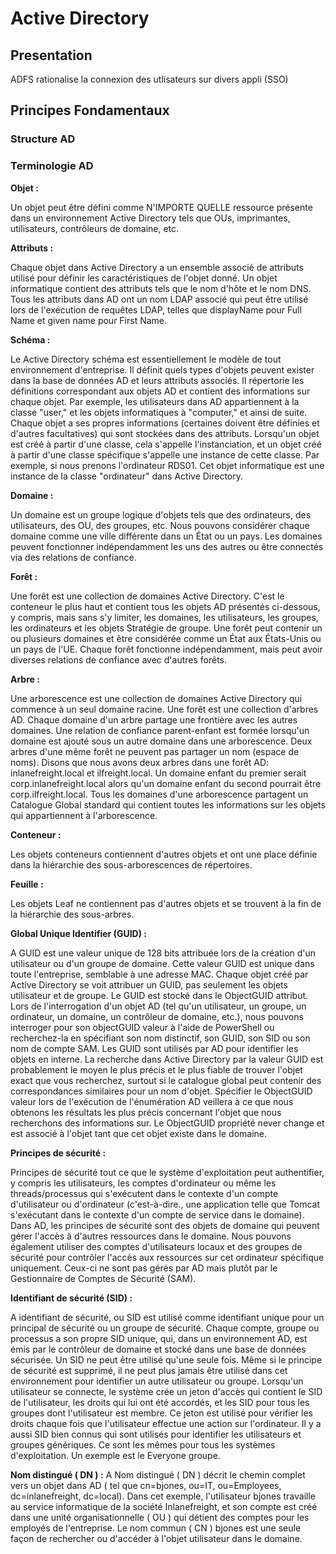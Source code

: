 # Active Directory

## Presentation

ADFS rationalise la connexion des utlisateurs sur divers appli (SSO)

## Principes Fondamentaux

### Structure AD

### Terminologie AD

**Objet :**

Un objet peut être défini comme N'IMPORTE QUELLE ressource présente dans un environnement Active Directory tels que OUs, imprimantes, utilisateurs, contrôleurs de domaine, etc.

**Attributs :**

Chaque objet dans Active Directory a un ensemble associé de attributs utilisé pour définir les caractéristiques de l'objet donné. Un objet informatique contient des attributs tels que le nom d'hôte et le nom DNS. Tous les attributs dans AD ont un nom LDAP associé qui peut être utilisé lors de l'exécution de requêtes LDAP, telles que displayName pour Full Name et given name pour First Name.

**Schéma :**

Le Active Directory schéma est essentiellement le modèle de tout environnement d'entreprise. Il définit quels types d'objets peuvent exister dans la base de données AD et leurs attributs associés. Il répertorie les définitions correspondant aux objets AD et contient des informations sur chaque objet. Par exemple, les utilisateurs dans AD appartiennent à la classe "user," et les objets informatiques à "computer," et ainsi de suite. Chaque objet a ses propres informations (certaines doivent être définies et d'autres facultatives) qui sont stockées dans des attributs. Lorsqu'un objet est créé à partir d'une classe, cela s'appelle l'instanciation, et un objet créé à partir d'une classe spécifique s'appelle une instance de cette classe. Par exemple, si nous prenons l'ordinateur RDS01. Cet objet informatique est une instance de la classe "ordinateur" dans Active Directory.

**Domaine :**

Un domaine est un groupe logique d'objets tels que des ordinateurs, des utilisateurs, des OU, des groupes, etc. Nous pouvons considérer chaque domaine comme une ville différente dans un État ou un pays. Les domaines peuvent fonctionner indépendamment les uns des autres ou être connectés via des relations de confiance.

**Forêt :**

Une forêt est une collection de domaines Active Directory. C'est le conteneur le plus haut et contient tous les objets AD présentés ci-dessous, y compris, mais sans s'y limiter, les domaines, les utilisateurs, les groupes, les ordinateurs et les objets Stratégie de groupe. Une forêt peut contenir un ou plusieurs domaines et être considérée comme un État aux États-Unis ou un pays de l'UE. Chaque forêt fonctionne indépendamment, mais peut avoir diverses relations de confiance avec d'autres forêts.

**Arbre :**

Une arborescence est une collection de domaines Active Directory qui commence à un seul domaine racine. Une forêt est une collection d'arbres AD. Chaque domaine d'un arbre partage une frontière avec les autres domaines. Une relation de confiance parent-enfant est formée lorsqu'un domaine est ajouté sous un autre domaine dans une arborescence. Deux arbres d'une même forêt ne peuvent pas partager un nom (espace de noms). Disons que nous avons deux arbres dans une forêt AD: inlanefreight.local et ilfreight.local. Un domaine enfant du premier serait corp.inlanefreight.local alors qu'un domaine enfant du second pourrait être corp.ilfreight.local. Tous les domaines d'une arborescence partagent un Catalogue Global standard qui contient toutes les informations sur les objets qui appartiennent à l'arborescence.

**Conteneur :**

Les objets conteneurs contiennent d'autres objets et ont une place définie dans la hiérarchie des sous-arborescences de répertoires.

**Feuille :**

Les objets Leaf ne contiennent pas d'autres objets et se trouvent à la fin de la hiérarchie des sous-arbres.

**Global Unique Identifier (GUID) :**

A GUID est une valeur unique de 128 bits attribuée lors de la création d'un utilisateur ou d'un groupe de domaine. Cette valeur GUID est unique dans toute l'entreprise, semblable à une adresse MAC. Chaque objet créé par Active Directory se voit attribuer un GUID, pas seulement les objets utilisateur et de groupe. Le GUID est stocké dans le ObjectGUID attribut. Lors de l'interrogation d'un objet AD (tel qu'un utilisateur, un groupe, un ordinateur, un domaine, un contrôleur de domaine, etc.), nous pouvons interroger pour son objectGUID valeur à l'aide de PowerShell ou recherchez-la en spécifiant son nom distinctif, son GUID, son SID ou son nom de compte SAM. Les GUID sont utilisés par AD pour identifier les objets en interne. La recherche dans Active Directory par la valeur GUID est probablement le moyen le plus précis et le plus fiable de trouver l'objet exact que vous recherchez, surtout si le catalogue global peut contenir des correspondances similaires pour un nom d'objet. Spécifier le ObjectGUID valeur lors de l'exécution de l'énumération AD veillera à ce que nous obtenons les résultats les plus précis concernant l'objet que nous recherchons des informations sur. Le ObjectGUID propriété never change et est associé à l'objet tant que cet objet existe dans le domaine.

**Principes de sécurité :**

Principes de sécurité tout ce que le système d'exploitation peut authentifier, y compris les utilisateurs, les comptes d'ordinateur ou même les threads/processus qui s'exécutent dans le contexte d'un compte d'utilisateur ou d'ordinateur (c'est-à-dire., une application telle que Tomcat s'exécutant dans le contexte d'un compte de service dans le domaine). Dans AD, les principes de sécurité sont des objets de domaine qui peuvent gérer l'accès à d'autres ressources dans le domaine. Nous pouvons également utiliser des comptes d'utilisateurs locaux et des groupes de sécurité pour contrôler l'accès aux ressources sur cet ordinateur spécifique uniquement. Ceux-ci ne sont pas gérés par AD mais plutôt par le Gestionnaire de Comptes de Sécurité (SAM).

**Identifiant de sécurité (SID) :**

A identifiant de sécurité, ou SID est utilisé comme identifiant unique pour un principal de sécurité ou un groupe de sécurité. Chaque compte, groupe ou processus a son propre SID unique, qui, dans un environnement AD, est émis par le contrôleur de domaine et stocké dans une base de données sécurisée. Un SID ne peut être utilisé qu'une seule fois. Même si le principe de sécurité est supprimé, il ne peut plus jamais être utilisé dans cet environnement pour identifier un autre utilisateur ou groupe. Lorsqu'un utilisateur se connecte, le système crée un jeton d'accès qui contient le SID de l'utilisateur, les droits qui lui ont été accordés, et les SID pour tous les groupes dont l'utilisateur est membre. Ce jeton est utilisé pour vérifier les droits chaque fois que l'utilisateur effectue une action sur l'ordinateur. Il y a aussi SID bien connus qui sont utilisés pour identifier les utilisateurs et groupes génériques. Ce sont les mêmes pour tous les systèmes d'exploitation. Un exemple est le Everyone groupe.

**Nom distingué ( DN ) :**
A Nom distingué ( DN ) décrit le chemin complet vers un objet dans AD ( tel que cn=bjones, ou=IT, ou=Employees, dc=inlanefreight, dc=local). Dans cet exemple, l'utilisateur bjones travaille au service informatique de la société Inlanefreight, et son compte est créé dans une unité organisationnelle ( OU ) qui détient des comptes pour les employés de l'entreprise. Le nom commun ( CN ) bjones est une seule façon de rechercher ou d'accéder à l'objet utilisateur dans le domaine.